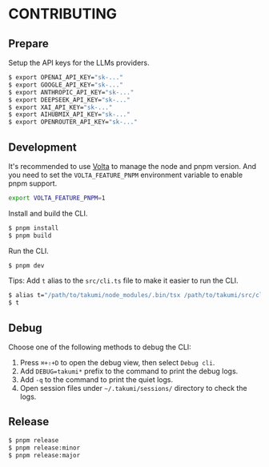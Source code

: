 # CONTRIBUTING

## Prepare

Setup the API keys for the LLMs providers.

```bash
$ export OPENAI_API_KEY="sk-..."
$ export GOOGLE_API_KEY="sk-..."
$ export ANTHROPIC_API_KEY="sk-..."
$ export DEEPSEEK_API_KEY="sk-..."
$ export XAI_API_KEY="sk-..."
$ export AIHUBMIX_API_KEY="sk-..."
$ export OPENROUTER_API_KEY="sk-..."
```

## Development

It's recommended to use [Volta](https://volta.sh/) to manage the node and pnpm version. And you need to set the `VOLTA_FEATURE_PNPM` environment variable to enable pnpm support.

```bash
export VOLTA_FEATURE_PNPM=1
```

Install and build the CLI.

```bash
$ pnpm install
$ pnpm build
```

Run the CLI.

```bash
$ pnpm dev
```

Tips: Add `t` alias to the `src/cli.ts` file to make it easier to run the CLI.

```bash
$ alias t="/path/to/takumi/node_modules/.bin/tsx /path/to/takumi/src/cli.ts"
$ t
```

## Debug

Choose one of the following methods to debug the CLI:

1. Press `⌘+⇧+D` to open the debug view, then select `Debug cli`.
2. Add `DEBUG=takumi*` prefix to the command to print the debug logs.
3. Add `-q` to the command to print the quiet logs.
4. Open session files under `~/.takumi/sessions/` directory to check the logs.

## Release

```bash
$ pnpm release
$ pnpm release:minor
$ pnpm release:major
```
